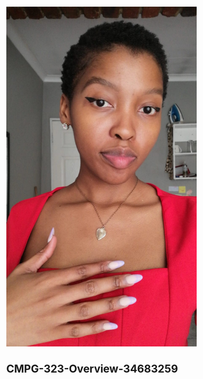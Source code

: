 ![myImage](https://github.com/Champagne27/CMPG-323-Overview-34683259/blob/main/myImage.jpeg?raw=true)

# CMPG-323-Overview-34683259
